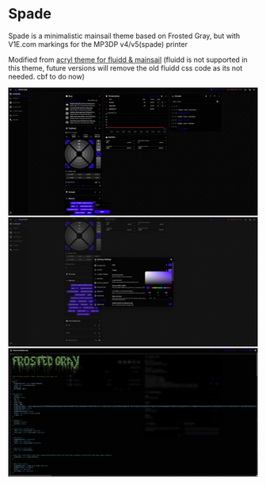 # Spade
Spade is a minimalistic mainsail theme based on Frosted Gray, but with V1E.com markings for the MP3DP v4/v5(spade) printer

Modified from [acryl theme for fluidd & mainsail](https://github.com/eliteSchwein/acryl-fluidd-mainsail-theme/) (fluidd is not supported in this theme, future versions will remove the old fluidd css code as its not needed. cbf to do now)


![Screenshot - Dashboard](screenshot.jpg)
![Screenshot - Config Editor](screenshot2.jpg)
![Screenshot - Settings](screenshot3.jpg)
